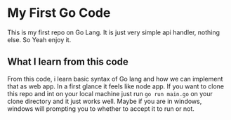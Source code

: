 # My First Go Code
This is my first repo on Go Lang. It is just very simple api handler, nothing else. So Yeah enjoy it.

## What I learn from this code
From this code, i learn basic syntax of Go lang and how we can implement that as web app. In a first glance it feels like node app. If you want to clone this repo and int on your local machine just run `go run main.go` on your clone directory and it just works well. Maybe if you are in windows, windows will prompting you to whether to accept it to run or not.